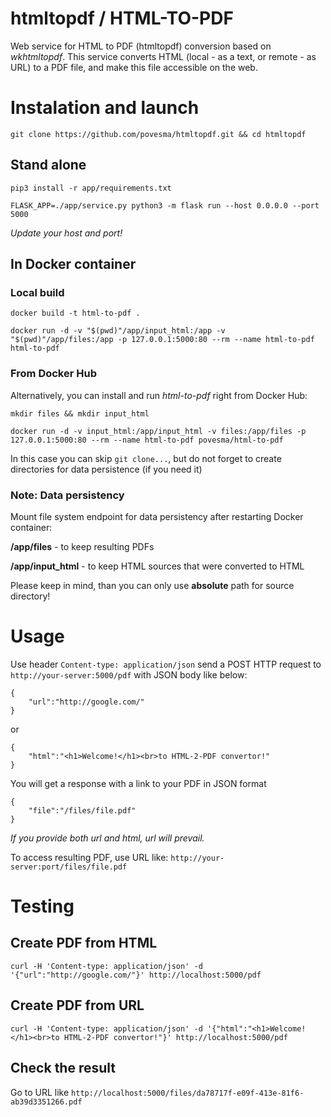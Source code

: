 
# htmltopdf / HTML-TO-PDF
Web service for HTML to PDF (htmltopdf) conversion based on _wkhtmltopdf_. This service converts HTML (local - as a text, or remote - as URL) to a PDF file, and make this file accessible on the web.

# Instalation and launch

`git clone https://github.com/povesma/htmltopdf.git && cd htmltopdf`

## Stand alone
`pip3 install -r app/requirements.txt`

`FLASK_APP=./app/service.py python3 -m flask run --host 0.0.0.0 --port 5000`

_Update your host and port!_

## In Docker container
### Local build
`docker build -t html-to-pdf .`

`docker run -d -v "$(pwd)"/app/input_html:/app -v "$(pwd)"/app/files:/app -p 127.0.0.1:5000:80 --rm --name html-to-pdf html-to-pdf`

### From Docker Hub
Alternatively, you can install and run _html-to-pdf_ right from Docker Hub:

`mkdir files && mkdir input_html`

`docker run -d -v input_html:/app/input_html -v files:/app/files -p 127.0.0.1:5000:80 --rm --name html-to-pdf povesma/html-to-pdf`

In this case you can skip `git clone...`, but do not forget to create directories for data persistence (if you need it)


### Note: Data persistency
Mount file system endpoint for data persistency after restarting Docker container:

**/app/files** - to keep resulting PDFs 

**/app/input_html** - to keep HTML sources that were converted to HTML

Please keep in mind, than you can only use **absolute** path for source directory!

# Usage
Use header `Content-type: application/json` send a POST HTTP request to `http://your-server:5000/pdf` 
with JSON body like below:

```
{
    "url":"http://google.com/"
}
```

or

```
{
    "html":"<h1>Welcome!</h1><br>to HTML-2-PDF convertor!"
}
```


You will get a response with a link to your PDF in JSON format
```
{
    "file":"/files/file.pdf"
}
```

_If you provide both url and html, url will prevail._

To access resulting PDF, use URL like: `http://your-server:port/files/file.pdf`

# Testing

## Create PDF from HTML
`curl -H 'Content-type: application/json' -d '{"url":"http://google.com/"}' http://localhost:5000/pdf`

## Create PDF from URL
`curl -H 'Content-type: application/json' -d '{"html":"<h1>Welcome!</h1><br>to HTML-2-PDF convertor!"}' http://localhost:5000/pdf`

## Check the result
Go to URL like `http://localhost:5000/files/da78717f-e09f-413e-81f6-ab39d3351266.pdf`

